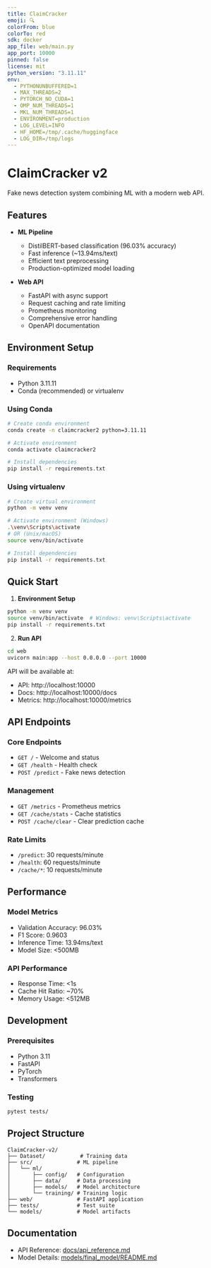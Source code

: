 ```yaml
---
title: ClaimCracker
emoji: 🔍
colorFrom: blue
colorTo: red
sdk: docker
app_file: web/main.py
app_port: 10000
pinned: false
license: mit
python_version: "3.11.11"
env:
  - PYTHONUNBUFFERED=1
  - MAX_THREADS=2
  - PYTORCH_NO_CUDA=1
  - OMP_NUM_THREADS=1
  - MKL_NUM_THREADS=1
  - ENVIRONMENT=production
  - LOG_LEVEL=INFO
  - HF_HOME=/tmp/.cache/huggingface
  - LOG_DIR=/tmp/logs
---
```


# ClaimCracker v2

Fake news detection system combining ML with a modern web API.

## Features

- **ML Pipeline**

  - DistilBERT-based classification (96.03% accuracy)
  - Fast inference (~13.94ms/text)
  - Efficient text preprocessing
  - Production-optimized model loading

- **Web API**
  - FastAPI with async support
  - Request caching and rate limiting
  - Prometheus monitoring
  - Comprehensive error handling
  - OpenAPI documentation

## Environment Setup

### Requirements

- Python 3.11.11
- Conda (recommended) or virtualenv

### Using Conda

```bash
# Create conda environment
conda create -n claimcracker2 python=3.11.11

# Activate environment
conda activate claimcracker2

# Install dependencies
pip install -r requirements.txt
```

### Using virtualenv

```bash
# Create virtual environment
python -m venv venv

# Activate environment (Windows)
.\venv\Scripts\activate
# OR (Unix/macOS)
source venv/bin/activate

# Install dependencies
pip install -r requirements.txt
```

## Quick Start

1. **Environment Setup**

```bash
python -m venv venv
source venv/bin/activate  # Windows: venv\Scripts\activate
pip install -r requirements.txt
```

2. **Run API**

```bash
cd web
uvicorn main:app --host 0.0.0.0 --port 10000
```

API will be available at:

- API: http://localhost:10000
- Docs: http://localhost:10000/docs
- Metrics: http://localhost:10000/metrics

## API Endpoints

### Core Endpoints

- `GET /` - Welcome and status
- `GET /health` - Health check
- `POST /predict` - Fake news detection

### Management

- `GET /metrics` - Prometheus metrics
- `GET /cache/stats` - Cache statistics
- `POST /cache/clear` - Clear prediction cache

### Rate Limits

- `/predict`: 30 requests/minute
- `/health`: 60 requests/minute
- `/cache/*`: 10 requests/minute

## Performance

### Model Metrics

- Validation Accuracy: 96.03%
- F1 Score: 0.9603
- Inference Time: 13.94ms/text
- Model Size: <500MB

### API Performance

- Response Time: <1s
- Cache Hit Ratio: ~70%
- Memory Usage: <512MB

## Development

### Prerequisites

- Python 3.11
- FastAPI
- PyTorch
- Transformers

### Testing

```bash
pytest tests/
```

## Project Structure

```
ClaimCracker-v2/
├── Dataset/           # Training data
├── src/              # ML pipeline
│   └── ml/
│       ├── config/   # Configuration
│       ├── data/     # Data processing
│       ├── models/   # Model architecture
│       └── training/ # Training logic
├── web/              # FastAPI application
├── tests/            # Test suite
└── models/           # Model artifacts
```

## Documentation

- API Reference: [docs/api_reference.md](docs/api_reference.md)
- Model Details: [models/final_model/README.md](models/final_model/README.md)
